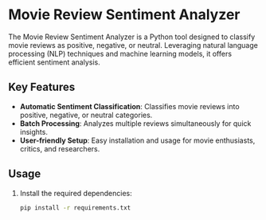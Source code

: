# Movie Review Sentiment Analyzer

The Movie Review Sentiment Analyzer is a Python tool designed to classify movie reviews as positive, negative, or neutral. Leveraging natural language processing (NLP) techniques and machine learning models, it offers efficient sentiment analysis.

## Key Features

- **Automatic Sentiment Classification**: Classifies movie reviews into positive, negative, or neutral categories.
- **Batch Processing**: Analyzes multiple reviews simultaneously for quick insights.
- **User-friendly Setup**: Easy installation and usage for movie enthusiasts, critics, and researchers.

## Usage

1. Install the required dependencies:
   ```bash
   pip install -r requirements.txt
